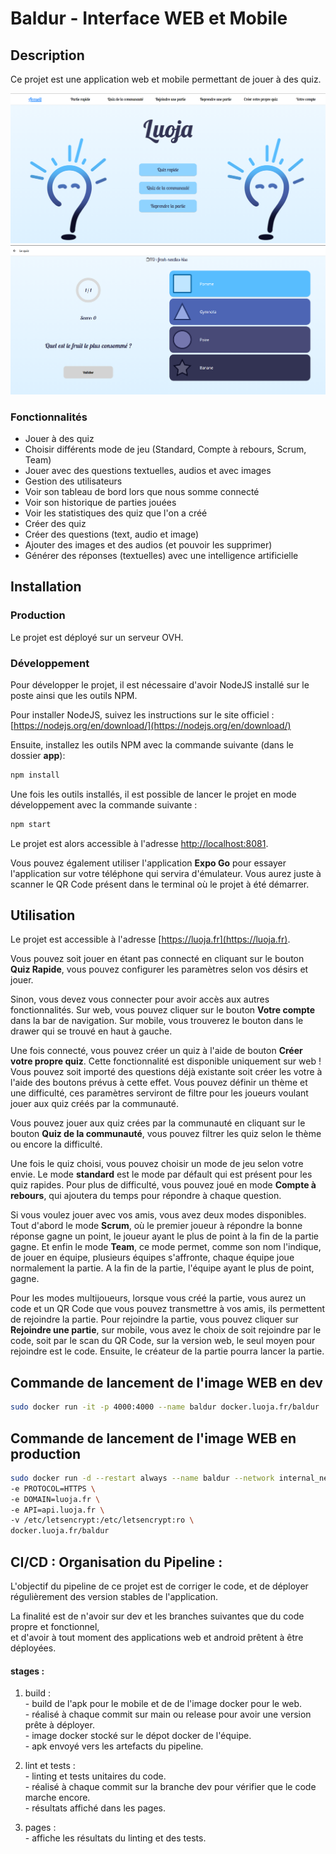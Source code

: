 # Baldur - Interface WEB et Mobile

## Description

Ce projet est une application web et mobile permettant de jouer à des quiz.

![Capture d'écran de la page d'accueil de l'application](assets-readme/ecran-principale.png "Capture d'écran de la page d'accueil de l'application")
![Capture d'écran de la page de jeu de l'application](assets-readme/ecran-game.png "Capture d'écran de la page du jeu de l'application")

### Fonctionnalités

- Jouer à des quiz
- Choisir différents mode de jeu (Standard, Compte à rebours, Scrum, Team)
- Jouer avec des questions textuelles, audios et avec images
- Gestion des utilisateurs
- Voir son tableau de bord lors que nous somme connecté
- Voir son historique de parties jouées
- Voir les statistiques des quiz que l'on a créé
- Créer des quiz
- Créer des questions (text, audio et image)
- Ajouter des images et des audios (et pouvoir les supprimer)
- Générer des réponses (textuelles) avec une intelligence artificielle

## Installation

### Production

Le projet est déployé sur un serveur OVH.

### Développement

Pour développer le projet, il est nécessaire d'avoir NodeJS installé sur le poste ainsi que les outils NPM.

Pour installer NodeJS, suivez les instructions sur le site officiel : [https://nodejs.org/en/download/](https://nodejs.org/en/download/)

Ensuite, installez les outils NPM avec la commande suivante (dans le dossier **app**):

```bash
npm install
```

Une fois les outils installés, il est possible de lancer le projet  en mode développement avec la commande suivante :

```bash
npm start
```

Le projet est alors accessible à l'adresse [http://localhost:8081](http://localhost:8081).

Vous pouvez également utiliser l'application **Expo Go** pour essayer l'application sur votre téléphone qui servira d'émulateur. Vous aurez juste à scanner le QR Code présent dans le terminal où le projet à été démarrer.

## Utilisation

Le projet est accessible à l'adresse [https://luoja.fr](https://luoja.fr).

Vous pouvez soit jouer en étant pas connecté en cliquant sur le bouton **Quiz Rapide**, vous pouvez configurer les paramètres selon vos désirs et jouer.

Sinon, vous devez vous connecter pour avoir accès aux autres fonctionnalités. Sur web, vous pouvez cliquer sur le bouton **Votre compte** dans la bar de navigation. Sur mobile, vous trouverez le bouton dans le drawer qui se trouvé en haut à gauche.

Une fois connecté, vous pouvez créer un quiz à l'aide de bouton **Créer votre propre quiz**. Cette fonctionnalité est disponible uniquement sur web ! Vous pouvez soit importé des questions déjà existante soit créer les votre à l'aide des boutons prévus à cette effet. Vous pouvez définir un thème et une difficulté, ces paramètres serviront de filtre pour les joueurs voulant jouer aux quiz créés par la communauté.

Vous pouvez jouer aux quiz crées par la communauté en cliquant sur le bouton **Quiz de la communauté**, vous pouvez filtrer les quiz selon le thème ou encore la difficulté.

Une fois le quiz choisi, vous pouvez choisir un mode de jeu selon votre envie. Le mode **standard** est le mode par défault qui est présent pour les quiz rapides. Pour plus de difficulté, vous pouvez joué en mode **Compte à rebours**, qui ajoutera du temps pour répondre à chaque question.

Si vous voulez jouer avec vos amis, vous avez deux modes disponibles. Tout d'abord le mode **Scrum**, où le premier joueur à répondre la bonne réponse gagne un point, le joueur ayant le plus de point à la fin de la partie gagne. Et enfin le mode **Team**, ce mode permet, comme son nom l'indique, de jouer en équipe, plusieurs équipes s'affronte, chaque équipe joue normalement la partie. A la fin de la partie, l'équipe ayant le plus de point, gagne.

Pour les modes multijoueurs, lorsque vous créé la partie, vous aurez un code et un QR Code que vous pouvez transmettre à vos amis, ils permettent de rejoindre la partie. Pour rejoindre la partie, vous pouvez cliquer sur **Rejoindre une partie**, sur mobile, vous avez le choix de soit rejoindre par le code, soit par le scan du QR Code, sur la version web, le seul moyen pour rejoindre est le code. Ensuite, le créateur de la partie pourra lancer la partie.


## Commande de lancement de l'image WEB en dev

```bash
sudo docker run -it -p 4000:4000 --name baldur docker.luoja.fr/baldur
```

## Commande de lancement de l'image WEB en production

```bash
sudo docker run -d --restart always --name baldur --network internal_network \
-e PROTOCOL=HTTPS \
-e DOMAIN=luoja.fr \
-e API=api.luoja.fr \
-v /etc/letsencrypt:/etc/letsencrypt:ro \
docker.luoja.fr/baldur    
```

## CI/CD : Organisation du Pipeline : 

L'objectif du pipeline de ce projet est de corriger le code, et de déployer régulièrement
des version stables de l'application.

La finalité est de n'avoir sur dev et les branches suivantes que du code propre et fonctionnel,  
et d'avoir à tout moment des applications web et android prêtent à être déployées. 

#### stages : 
		
1. build :   
		- build de l'apk pour le mobile et de de l'image docker pour le web.  
		- réalisé à chaque commit sur main ou release pour avoir une version prête à déployer.  
		- image docker stocké sur le dépot docker de l'équipe.  
		- apk envoyé vers les artefacts du pipeline.  

2. lint et tests :   
		- linting et tests unitaires du code.  
		- réalisé à chaque commit sur la branche dev pour vérifier que le code marche encore.  
		- résultats affiché dans les pages.  
 
3. pages :   
		- affiche les résultats du linting et des tests.   


